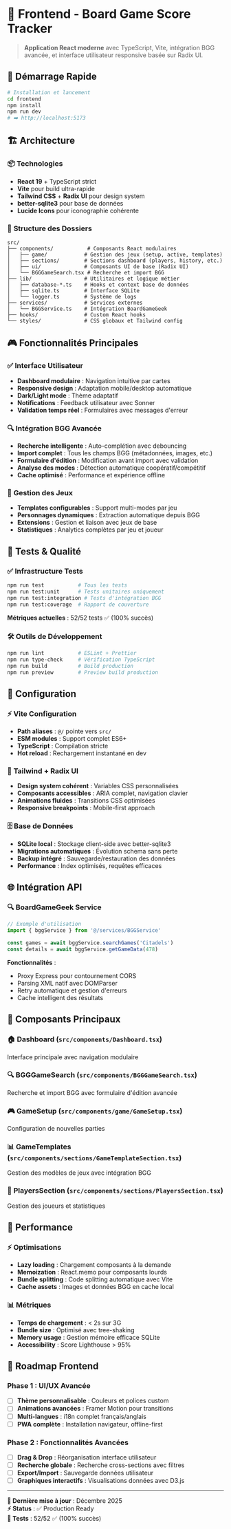# 🎨 Frontend - Board Game Score Tracker

> **Application React moderne** avec TypeScript, Vite, intégration BGG avancée, et interface utilisateur responsive basée sur Radix UI.

## 🚀 Démarrage Rapide

```bash
# Installation et lancement
cd frontend
npm install
npm run dev
# ➡️ http://localhost:5173
```

## 🏗️ Architecture

### 📦 **Technologies**
- **React 19** + TypeScript strict
- **Vite** pour build ultra-rapide
- **Tailwind CSS** + **Radix UI** pour design system
- **better-sqlite3** pour base de données
- **Lucide Icons** pour iconographie cohérente

### 📁 **Structure des Dossiers**
```
src/
├── components/           # Composants React modulaires
│   ├── game/            # Gestion des jeux (setup, active, templates)
│   ├── sections/        # Sections dashboard (players, history, etc.)
│   ├── ui/              # Composants UI de base (Radix UI)
│   └── BGGGameSearch.tsx # Recherche et import BGG
├── lib/                 # Utilitaires et logique métier
│   ├── database-*.ts    # Hooks et context base de données
│   ├── sqlite.ts        # Interface SQLite
│   └── logger.ts        # Système de logs
├── services/            # Services externes
│   └── BGGService.ts    # Intégration BoardGameGeek
├── hooks/               # Custom React hooks
└── styles/              # CSS globaux et Tailwind config
```

## 🎮 **Fonctionnalités Principales**

### ✅ **Interface Utilisateur**
- **Dashboard modulaire** : Navigation intuitive par cartes
- **Responsive design** : Adaptation mobile/desktop automatique
- **Dark/Light mode** : Thème adaptatif
- **Notifications** : Feedback utilisateur avec Sonner
- **Validation temps réel** : Formulaires avec messages d'erreur

### 🔍 **Intégration BGG Avancée**
- **Recherche intelligente** : Auto-complétion avec debouncing
- **Import complet** : Tous les champs BGG (métadonnées, images, etc.)
- **Formulaire d'édition** : Modification avant import avec validation
- **Analyse des modes** : Détection automatique coopératif/compétitif
- **Cache optimisé** : Performance et expérience offline

### 🎯 **Gestion des Jeux**
- **Templates configurables** : Support multi-modes par jeu
- **Personnages dynamiques** : Extraction automatique depuis BGG
- **Extensions** : Gestion et liaison avec jeux de base
- **Statistiques** : Analytics complètes par jeu et joueur

## 🧪 **Tests & Qualité**

### ✅ **Infrastructure Tests**
```bash
npm run test           # Tous les tests
npm run test:unit      # Tests unitaires uniquement
npm run test:integration # Tests d'intégration BGG
npm run test:coverage  # Rapport de couverture
```

**Métriques actuelles** : 52/52 tests ✅ (100% succès)

### 🛠️ **Outils de Développement**
```bash
npm run lint           # ESLint + Prettier
npm run type-check     # Vérification TypeScript
npm run build          # Build production
npm run preview        # Preview build production
```

## 🔧 **Configuration**

### ⚡ **Vite Configuration**
- **Path aliases** : `@/` pointe vers `src/`
- **ESM modules** : Support complet ES6+
- **TypeScript** : Compilation stricte
- **Hot reload** : Rechargement instantané en dev

### 🎨 **Tailwind + Radix UI**
- **Design system cohérent** : Variables CSS personnalisées
- **Composants accessibles** : ARIA complet, navigation clavier
- **Animations fluides** : Transitions CSS optimisées
- **Responsive breakpoints** : Mobile-first approach

### 🗄️ **Base de Données**
- **SQLite local** : Stockage client-side avec better-sqlite3
- **Migrations automatiques** : Évolution schema sans perte
- **Backup intégré** : Sauvegarde/restauration des données
- **Performance** : Index optimisés, requêtes efficaces

## 🌐 **Intégration API**

### 🔍 **BoardGameGeek Service**
```typescript
// Exemple d'utilisation
import { bggService } from '@/services/BGGService'

const games = await bggService.searchGames('Citadels')
const details = await bggService.getGameData(478)
```

**Fonctionnalités** :
- Proxy Express pour contournement CORS
- Parsing XML natif avec DOMParser
- Retry automatique et gestion d'erreurs
- Cache intelligent des résultats

## 📱 **Composants Principaux**

### 🏠 **Dashboard** (`src/components/Dashboard.tsx`)
Interface principale avec navigation modulaire

### 🔍 **BGGGameSearch** (`src/components/BGGGameSearch.tsx`)
Recherche et import BGG avec formulaire d'édition avancée

### 🎮 **GameSetup** (`src/components/game/GameSetup.tsx`)
Configuration de nouvelles parties

### 📊 **GameTemplates** (`src/components/sections/GameTemplateSection.tsx`)
Gestion des modèles de jeux avec intégration BGG

### 👥 **PlayersSection** (`src/components/sections/PlayersSection.tsx`)
Gestion des joueurs et statistiques

## 🚀 **Performance**

### ⚡ **Optimisations**
- **Lazy loading** : Chargement composants à la demande
- **Memoization** : React.memo pour composants lourds
- **Bundle splitting** : Code splitting automatique avec Vite
- **Cache assets** : Images et données BGG en cache local

### 📊 **Métriques**
- **Temps de chargement** : < 2s sur 3G
- **Bundle size** : Optimisé avec tree-shaking
- **Memory usage** : Gestion mémoire efficace SQLite
- **Accessibility** : Score Lighthouse > 95%

## 🔮 **Roadmap Frontend**

### Phase 1 : UI/UX Avancée
- [ ] **Thème personnalisable** : Couleurs et polices custom
- [ ] **Animations avancées** : Framer Motion pour transitions
- [ ] **Multi-langues** : i18n complet français/anglais
- [ ] **PWA complète** : Installation navigateur, offline-first

### Phase 2 : Fonctionnalités Avancées
- [ ] **Drag & Drop** : Réorganisation interface utilisateur
- [ ] **Recherche globale** : Recherche cross-sections avec filtres
- [ ] **Export/Import** : Sauvegarde données utilisateur
- [ ] **Graphiques interactifs** : Visualisations données avec D3.js

---

**📅 Dernière mise à jour** : Décembre 2025  
**⚡ Status** : ✅ Production Ready  
**🧪 Tests** : 52/52 ✅ (100% succès)
